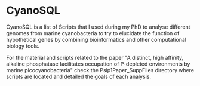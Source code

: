 # CyanoSQL
CyanoSQL is a list of Scripts that I used during my PhD to analyse different genomes
from marine cyanobacteria to try to elucidate the function of hypothetical genes
by combining bioinformatics and other computational biology tools.

For the material and scripts related to the paper "A distinct, high affinity, alkaline phosphatase facilitates occupation 
of P-depleted environments by marine picocyanobacteria" check the Psip1Paper_SuppFiles directory where scripts are located
and detailed the goals of each analysis.